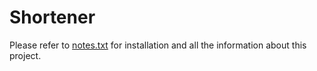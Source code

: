 # Shortener

Please refer to [notes.txt](notes.txt) for installation and all the information
about this project.


